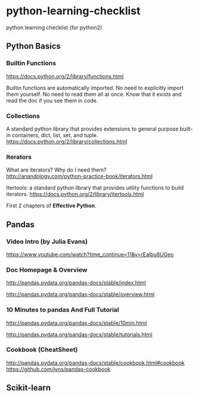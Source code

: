 # python-learning-checklist
python learning checklist (for python2)

## Python Basics
### Builtin Functions
https://docs.python.org/2/library/functions.html

Builtin functions are automatically imported. No need to explicitly import them yourself. No need to read them all at once. Know that it exists and read the doc if you see them in code.

### Collections
A standard python library that provides extensions to general purpose built-in containers, dict, list, set, and tuple. https://docs.python.org/2/library/collections.html

### Iterators
What are iterators? Why do I need them?  
http://anandology.com/python-practice-book/iterators.html

Itertools: a standard python library that provides utility functions to build iterators.
https://docs.python.org/2/library/itertools.html

First 2 chapters of **Effective Python**.

## Pandas
### Video Intro (by Julia Evans)
https://www.youtube.com/watch?time_continue=11&v=rEalbu8UGeo

### Doc Homepage & Overview
http://pandas.pydata.org/pandas-docs/stable/index.html

http://pandas.pydata.org/pandas-docs/stable/overview.html

### 10 Minutes to pandas And Full Tutorial
http://pandas.pydata.org/pandas-docs/stable/10min.html

http://pandas.pydata.org/pandas-docs/stable/tutorials.html

### Cookbook (CheatSheet)
http://pandas.pydata.org/pandas-docs/stable/cookbook.html#cookbook 
https://github.com/jvns/pandas-cookbook

## Scikit-learn
